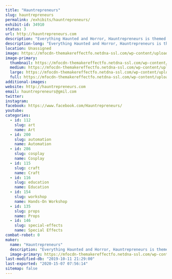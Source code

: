 ```yaml
---
title: "Hauntrepreneurs"
slug: hauntrepreneurs
permalink: /exhibits/hauntrepreneurs/
exhibit-id: 34910
status: 3
url: http://hauntrepreneurs.com
description: "Everything Haunted and Horror, Hauntrepreneurs is themed attraction design and consulting firm specializing helping people get started in the haunted attraction business. Booth demonstrations include, scenic and faux painting, special FX makeup and prop making, "
description-long: "Everything Haunted and Horror, Hauntrepreneurs is themed attraction design and consulting firm specializing helping people get started in the haunted attraction business. Booth demonstrations include, scenic and faux painting, special FX makeup and prop making, "
location: Unassigned
image: https://mfocdn-themakereffectfo.netdna-ssl.com/wp-content/uploads/2019/07/972-951-5100-Hauntrepreneurs@gmail5x10.png
image-primary:
  thumbnail: https://mfocdn-themakereffectfo.netdna-ssl.com/wp-content/uploads/2019/07/972-951-5100-Hauntrepreneurs@gmail5x10-150x150.png
  medium: https://mfocdn-themakereffectfo.netdna-ssl.com/wp-content/uploads/2019/07/972-951-5100-Hauntrepreneurs@gmail5x10-300x150.png
  large: https://mfocdn-themakereffectfo.netdna-ssl.com/wp-content/uploads/2019/07/972-951-5100-Hauntrepreneurs@gmail5x10.png
  full: https://mfocdn-themakereffectfo.netdna-ssl.com/wp-content/uploads/2019/07/972-951-5100-Hauntrepreneurs@gmail5x10.png
additional-images:
website: http://hauntrepreneurs.com
email: hauntrepreneurs@gmil.com
twitter: 
instagram: 
facebook: https://www.facebook.com/Hauntrepreneurs/
youtube: 
categories:
  - id: 112
    slug: art
    name: Art
  - id: 200
    slug: automation
    name: Automation
  - id: 286
    slug: cosplay
    name: Cosplay
  - id: 115
    slug: craft
    name: Craft
  - id: 116
    slug: education
    name: Education
  - id: 154
    slug: workshop
    name: Hands-On Workshop
  - id: 135
    slug: props
    name: Props
  - id: 146
    slug: special-effects
    name: Special Effects
combat-robot: 0
maker:
  name: "Hauntrepreneurs"
  description: "Everything Haunted and Horror, Hauntrepreneurs is themed attraction design and consulting firm specializing helping people get started in the haunted attraction business. Booth demonstrations include, scenic and faux painting, special FX makeup and prop making, "
  image-primary: https://mfocdn-themakereffectfo.netdna-ssl.com/wp-content/uploads/2019/07/404994_416632531683474_678520938_n-300x47.jpg
last-modified-db: "2019-10-11 21:29:00"
last-exported: "2020-15-07 07:56:14"
sitemap: false
---
```

